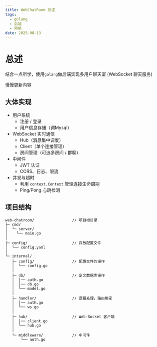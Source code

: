 ```yaml
---
title: WebChatRoom 总述
tags:
  - golang
  - 后端
  - 网络
date: 2025-08-13
---
```

# 总述

结合一点所学，使用`golang`做后端实现多用户聊天室 (WebSocket 聊天服务)

慢慢更新内容

## 大体实现

- 用户系统
    - 注册 / 登录
    - 用户信息存储（调Mysql）    
- WebSocket 实时通信
    - Hub（消息集中调度）
    - Client（单个连接管理）
    - 房间管理（可选多房间 / 群聊）
- 中间件
    - JWT 认证
    - CORS、日志、限流
- 并发与超时
    - 利用 `context.Context` 管理连接生命周期
    - Ping/Pong 心跳检测

## 项目结构

```text
web-chatroom/                 // 项目根目录
├─ cmd/
│  └─ server/
│    └── main.go
│          
├─ config/                    // 存放配置文件
│  └── config.yaml
│      
└─ internal/
   ├─ config/                 // 配置文件的操作
   │  └── config.go
   │      
   ├─ db/                     // 定义数据库操作
   │  │── auth.go
   │  │── db.go
   │  └── model.go
   │      
   ├─ handler/                // 逻辑处理，路由绑定
   │  │── auth.go
   │  └── ws.go
   │      
   ├─ hub/                    // Web-Socket 客户端
   │  │── client.go
   │  └── hub.go
   │      
   └─ middleware/             // 中间件
	   └── auth.go
```
